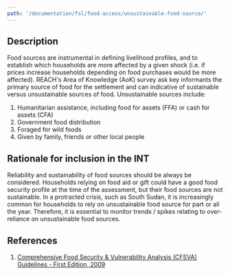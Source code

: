 ```yaml
---
path: '/documentation/fsl/food-access/unsustainable-food-source/'
---
```


## Description

Food sources are instrumental in defining livelihood profiles, and to establish which households are more affected by a given shock (i.e. if prices increase households depending on food purchases would be more affected). REACH's Area of Knowledge (AoK) survey ask key informants the primary source of food for the settlement and can indicative of sustainable versus unsustainable sources of food. Unsustainable sources include:

1. Humanitarian assistance, including food for assets (FFA) or cash for assets (CFA)
2. Government food distribution
3. Foraged for wild foods
4. Given by family, friends or other local people

## Rationale for inclusion in the INT

Reliability and sustainability of food sources should be always be considered. Households relying on food aid or gift could have a good food security profile at the time of the assessment, but their food sources are not sustainable. In a protracted crisis, such as South Sudan, it is increasingly common for households to rely on unsustainable food source for part or all the year. Therefore, it is essential to monitor trends / spikes relating to over-reliance on unsustainable food sources.

## References

1. [Comprehensive Food Security & Vulnerability Analysis (CFSVA) Guidelines - First Edition, 2009](https://www.wfp.org/content/comprehensive-food-security-and-vulnerability-analysis-cfsva-guidelines-first-edition)
